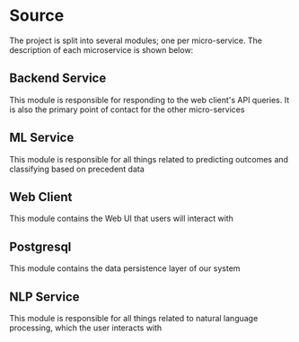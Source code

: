 # Source

The project is split into several modules; one per micro-service. The description of each microservice is shown below:

## Backend Service

This module is responsible for responding to the web client's API queries. It is also the primary point of contact for the other micro-services

## ML Service

This module is responsible for all things related to predicting outcomes and classifying based on precedent data

## Web Client

This module contains the Web UI that users will interact with

## Postgresql

This module contains the data persistence layer of our system

## NLP Service

This module is responsible for all things related to natural language processing, which the user interacts with